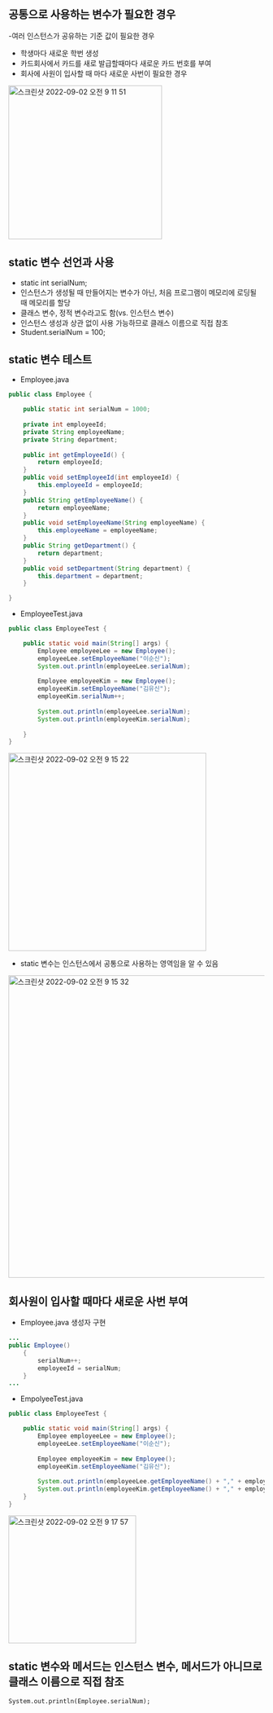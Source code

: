 ## 공통으로 사용하는 변수가 필요한 경우
-여러 인스턴스가 공유하는 기준 값이 필요한 경우
- 학생마다 새로운 학번 생성
- 카드회사에서 카드를 새로 발급할때마다 새로운 카드 번호를 부여
- 회사에 사원이 입사할 때 마다 새로운 사번이 필요한 경우
<img width="302" alt="스크린샷 2022-09-02 오전 9 11 51" src="https://user-images.githubusercontent.com/75515697/188032903-c6a2770c-948f-4742-8e0a-976e3841e2e9.png">

## static 변수 선언과 사용
- static int serialNum;
- 인스턴스가 생성될 때 만들어지는 변수가 아닌, 처음 프로그램이 메모리에 로딩될 때 메모리를 할당
- 클래스 변수, 정적 변수라고도 함(vs. 인스턴스 변수) 
- 인스턴스 생성과 상관 없이 사용 가능하므로 클래스 이름으로 직접 참조
- Student.serialNum = 100;

## static 변수 테스트
- Employee.java
```Java
public class Employee {

	public static int serialNum = 1000;
	
	private int employeeId;
	private String employeeName;
	private String department;
		
	public int getEmployeeId() {
		return employeeId;
	}
	public void setEmployeeId(int employeeId) {
		this.employeeId = employeeId;
	}
	public String getEmployeeName() {
		return employeeName;
	}
	public void setEmployeeName(String employeeName) {
		this.employeeName = employeeName;
	}
	public String getDepartment() {
		return department;
	}
	public void setDepartment(String department) {
		this.department = department;
	}

}
```

- EmployeeTest.java
```Java
public class EmployeeTest {

	public static void main(String[] args) {
		Employee employeeLee = new Employee();
		employeeLee.setEmployeeName("이순신");
		System.out.println(employeeLee.serialNum);
		
		Employee employeeKim = new Employee();
		employeeKim.setEmployeeName("김유신");
		employeeKim.serialNum++;
		
		System.out.println(employeeLee.serialNum);
		System.out.println(employeeKim.serialNum);
		
	}
}
```
<img width="389" alt="스크린샷 2022-09-02 오전 9 15 22" src="https://user-images.githubusercontent.com/75515697/188033178-0329e36e-a062-4991-81e9-9e1b322ce62c.png">

- static 변수는 인스턴스에서 공통으로 사용하는 영역임을 알 수 있음
<img width="594" alt="스크린샷 2022-09-02 오전 9 15 32" src="https://user-images.githubusercontent.com/75515697/188033224-57ef09e2-e126-4021-b9e1-c2c2e4b8d7ac.png">

## 회사원이 입사할 때마다 새로운 사번 부여
- Employee.java 생성자 구현
```Java
...
public Employee()
	{
		serialNum++;
		employeeId = serialNum;
	}
...
```

- EmpolyeeTest.java
```Java
public class EmployeeTest {

	public static void main(String[] args) {
		Employee employeeLee = new Employee();
		employeeLee.setEmployeeName("이순신");
				
		Employee employeeKim = new Employee();
		employeeKim.setEmployeeName("김유신");
				
		System.out.println(employeeLee.getEmployeeName() + "," + employeeLee.getEmployeeId());
		System.out.println(employeeKim.getEmployeeName() + "," + employeeKim.getEmployeeId());
	}
}
```
<img width="251" alt="스크린샷 2022-09-02 오전 9 17 57" src="https://user-images.githubusercontent.com/75515697/188033355-a33ecc00-020b-431e-8172-e7a09f33a4b2.png">

## static 변수와 메서드는 인스턴스 변수, 메서드가 아니므로 클래스 이름으로 직접 참조
```
System.out.println(Employee.serialNum);
```
